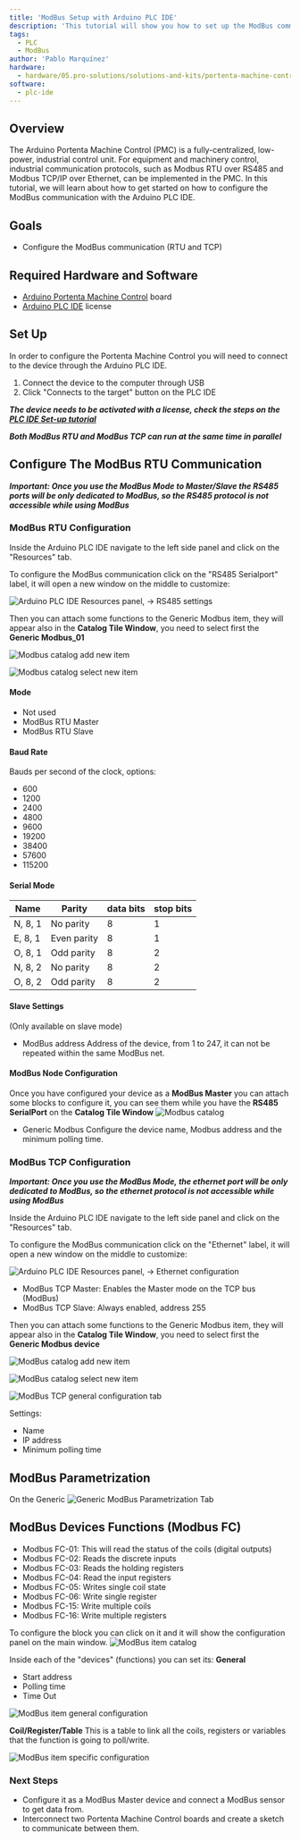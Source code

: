 ```yaml
---
title: 'ModBus Setup with Arduino PLC IDE'
description: 'This tutorial will show you how to set up the ModBus communication with the Arduino PLC IDE.'
tags:
  - PLC
  - ModBus
author: 'Pablo Marquínez'
hardware:
  - hardware/05.pro-solutions/solutions-and-kits/portenta-machine-control
software:
  - plc-ide
---
```


## Overview

The Arduino Portenta Machine Control (PMC) is a fully-centralized, low-power, industrial control unit. For equipment and machinery control, industrial communication protocols, such as Modbus RTU over RS485 and Modbus TCP/IP over Ethernet, can be implemented in the PMC. In this tutorial, we will learn about how to get started on how to configure the ModBus communication with the Arduino PLC IDE.

## Goals

- Configure the ModBus communication (RTU and TCP)

## Required Hardware and Software

- [Arduino Portenta Machine Control](https://store.arduino.cc/products/arduino-portenta-machine-control) board
- [Arduino PLC IDE](../../../../software/plc-ide) license

## Set Up

In order to configure the Portenta Machine Control you will need to connect to the device through the Arduino PLC IDE.

1. Connect the device to the computer through USB
2. Click "Connects to the target" button on the PLC IDE

***The device needs to be activated with a license, check the steps on the [PLC IDE Set-up tutorial](./plc-ide-setup-license)***

***Both ModBus RTU and ModBus TCP can run at the same time in parallel***

## Configure The ModBus RTU Communication

***Important: Once you use the ModBus Mode to Master/Slave the RS485 ports will be only dedicated to ModBus, so the RS485 protocol is not accessible while using ModBus***

### ModBus RTU Configuration

Inside the Arduino PLC IDE navigate to the left side panel and click on the "Resources" tab.

To configure the ModBus communication click on the "RS485 Serialport" label, it will open a new window on the middle to customize:

![Arduino PLC IDE Resources panel, -> RS485 settings](assets/PLC-IDE-ModBus.png)

Then you can attach some functions to the Generic Modbus item, they will appear also in the **Catalog Tile Window**, you need to select first the **Generic Modbus_01**

![Modbus catalog add new item](assets/modBusCatalog-add.png)

![Modbus catalog select new item](assets/modbusCatalog-add-prompt.png)

#### Mode

* Not used
* ModBus RTU Master
* ModBus RTU Slave

#### Baud Rate

Bauds per second of the clock, options:
  * 600
  * 1200
  * 2400
  * 4800
  * 9600
  * 19200
  * 38400
  * 57600
  * 115200

#### Serial Mode

| Name    | Parity      | data bits | stop bits |
| ------- | ----------- | --------- | ----------|
| N, 8, 1 | No parity   | 8         | 1         |
| E, 8, 1 | Even parity | 8         | 1         |
| O, 8, 1 | Odd parity  | 8         | 2         |
| N, 8, 2 | No parity   | 8         | 2         |
| O, 8, 2 | Odd parity  | 8         | 2         |

#### Slave Settings

(Only available on slave mode)

* ModBus address
  Address of the device, from 1 to 247, it can not be repeated within the same ModBus net.

#### ModBus Node Configuration

Once you have configured your device as a **ModBus Master** you can attach some blocks to configure it, you can see them while you have the **RS485 SerialPort** on the **Catalog Tile Window**
![Modbus catalog](assets/modBusCatalog.png)

* Generic Modbus
  Configure the device name, Modbus address and the minimum polling time.

### ModBus TCP Configuration

***Important: Once you use the ModBus Mode, the ethernet port will be only dedicated to ModBus, so the ethernet protocol is not accessible while using ModBus***

Inside the Arduino PLC IDE navigate to the left side panel and click on the "Resources" tab.

To configure the ModBus communication click on the "Ethernet" label, it will open a new window on the middle to customize:

![Arduino PLC IDE Resources panel, -> Ethernet configuration](assets/modbusTCP-configuration.png)

* ModBus TCP Master: Enables the Master mode on the TCP bus (ModBus)
* ModBus TCP Slave: Always enabled, address 255

Then you can attach some functions to the Generic Modbus item, they will appear also in the **Catalog Tile Window**, you need to select first the **Generic Modbus device**

![ModBus catalog add new item](assets/modbusTCP-configurationAdd.png)

![ModBus catalog select new item](assets/modbusTCP-configurationCatalogAdd.png)

![ModBus TCP general configuration tab](assets/modbusTCP-configuration-general.png)

Settings:
* Name
* IP address
* Minimum polling time

## ModBus Parametrization

On the Generic
![Generic ModBus Parametrization Tab](assets/modbusParametrization.png)

## ModBus Devices Functions (Modbus FC)

* Modbus FC-01: This will read the status of the coils (digital outputs)
* Modbus FC-02: Reads the discrete inputs
* Modbus FC-03: Reads the holding registers
* Modbus FC-04: Read the input registers
* Modbus FC-05: Writes single coil state
* Modbus FC-06: Write single register
* Modbus FC-15: Write multiple coils
* Modbus FC-16: Write multiple registers

To configure the block you can click on it and it will show the configuration panel on the main window.
![ModBus item catalog](assets/genericModbus-catalog.png)

Inside each of the "devices" (functions) you can set its:
**General**
* Start address
* Polling time
* Time Out

![ModBus item general configuration](assets/genericModbus-catalog-setting-general.png)

**Coil/Register/Table**
This is a table to link all the coils, registers or variables that the function is going to poll/write.

![ModBus item specific configuration](assets/genericModbus-catalog-setting-specific.png)

### Next Steps

- Configure it as a ModBus Master device and connect a ModBus sensor to get data from.
- Interconnect two Portenta Machine Control boards and create a sketch to communicate between them.